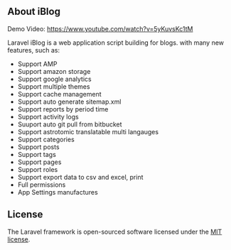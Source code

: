## About iBlog
            
Demo Video: https://www.youtube.com/watch?v=5yKuvsKc1tM
       
Laravel iBlog is a web application script building for blogs. with many new features, such as: 
              
- Support AMP    
- Support amazon storage  
- Support google analytics  
- Support multiple themes  
- Support cache management  
- Support auto generate sitemap.xml   
- Support reports by period time 
- Support activity logs  
- Suuport auto git pull from bitbucket 
- Support astrotomic translatable multi langauges  
- Support categories  
- Support posts  
- Support tags  
- Support pages 
- Support roles 
- Support export data to csv and excel, print 
- Full permissions 
- App Settings manufactures 
          
        
## License

The Laravel framework is open-sourced software licensed under the [MIT license](https://opensource.org/licenses/MIT).
